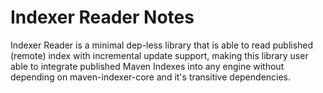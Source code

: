 Indexer Reader Notes
==================

Indexer Reader is a minimal dep-less library that is able to read published (remote)
index with incremental update support, making this library user able to integrate
published Maven Indexes into any engine without depending on maven-indexer-core
and it's transitive dependencies.

